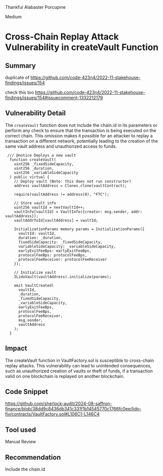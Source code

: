 Thankful Alabaster Porcupine

Medium

# Cross-Chain Replay Attack Vulnerability in createVault Function

## Summary

duplicate of https://github.com/code-423n4/2022-11-stakehouse-findings/issues/154 

check this too https://github.com/code-423n4/2022-11-stakehouse-findings/issues/154#issuecomment-1332212179

## Vulnerability Detail

The `createVault` function does not include the chain.id in its parameters or perform any check to ensure that the transaction is being executed on the correct chain. This omission makes it possible for an attacker to replay a transaction on a different network, potentially leading to the creation of the same vault address and unauthorized access to funds.

```solidity
 /// @notice Deploys a new vault
  function createVault(
    uint256 _fixedSideCapacity,
    uint256 _duration,
    uint256 _variableSideCapacity
  ) public virtual {
    // Deploy vault (Note: this does not run constructor)
    address vaultAddress = Clones.clone(vaultContract);

    require(vaultAddress != address(0), "FTC");

    // Store vault info
    uint256 vaultId = nextVaultId++;
    vaultInfo[vaultId] = VaultInfo({creator: msg.sender, addr: vaultAddress});
    vaultAddrToId[vaultAddress] = vaultId;

    InitializationParams memory params = InitializationParams({
      vaultId: vaultId,
      duration: _duration,
      fixedSideCapacity: _fixedSideCapacity,
      variableSideCapacity: _variableSideCapacity,
      earlyExitFeeBps: earlyExitFeeBps,
      protocolFeeBps: protocolFeeBps,
      protocolFeeReceiver: protocolFeeReceiver
    });

    // Initialize vault
    ILidoVault(vaultAddress).initialize(params);

    emit VaultCreated(
      vaultId,
      _duration,
      _fixedSideCapacity,
      _variableSideCapacity,
      earlyExitFeeBps,
      protocolFeeBps,
      protocolFeeReceiver,
      msg.sender,
      vaultAddress
    );
  }
```


## Impact

The createVault function in VaultFactory.sol is susceptible to cross-chain replay attacks. This vulnerability can lead to unintended consequences, such as unauthorized creation of vaults or theft of funds, if a transaction valid on one blockchain is replayed on another blockchain.

## Code Snippet

https://github.com/sherlock-audit/2024-08-saffron-finance/blob/38dd9c8436db341c331f1b14545770c1766fc0ee/lido-fiv/contracts/VaultFactory.sol#L106C1-L146C4

## Tool used

Manual Review

## Recommendation

Include the chain.id 